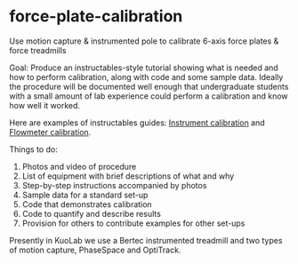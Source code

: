# force-plate-calibration
Use motion capture &amp; instrumented pole to calibrate 6-axis force plates &amp; force treadmills

Goal: Produce an instructables-style tutorial showing what is needed and how to perform calibration, along with code and some sample data. Ideally the procedure will be documented well enough that undergraduate students with a small amount of lab experience could perform a calibration and know how well it worked.

Here are examples of instructables guides: [Instrument calibration](https://www.instructables.com/Atlas-Scientific-EZO-EC-Calibration-Procedure/) and [Flowmeter calibration](https://www.instructables.com/Calibration-of-Flowmeters-Matthew-Mota/). 

Things to do:
1. Photos and video of procedure
2. List of equipment with brief descriptions of what and why
3. Step-by-step instructions accompanied by photos
4. Sample data for a standard set-up
5. Code that demonstrates calibration
6. Code to quantify and describe results
7. Provision for others to contribute examples for other set-ups

Presently in KuoLab we use a Bertec instrumented treadmill and two types of motion capture, PhaseSpace and OptiTrack. 
